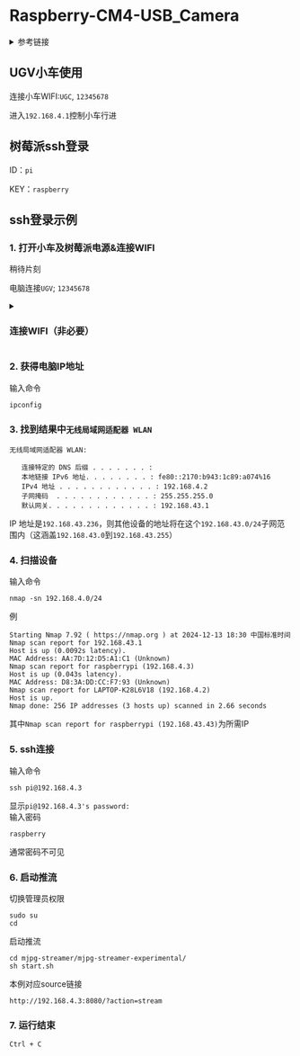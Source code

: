 # Raspberry-CM4-USB_Camera

<details>
<summary>参考链接</summary>
    
## ip查找及登录  
1. [使用触摸屏控制树莓派](https://www.waveshare.net/wiki/15.6inch_HDMI_LCD_(H)_(%E5%B8%A6%E5%A4%96%E5%A3%B3)#.E6.90.AD.E9.85.8D.E6.A0.91.E8.8E.93.E6.B4.BE.E4.BD.BF.E7.94.A8)  
只做5)、6)、7)步  
__先连接屏幕再打开树莓派电源__，与电脑连接到同一手机热点  
2. [使用nmap指令获取树莓派ip](https://www.waveshare.net/wiki/Raspberry_Pi_Documentation#.E4.BD.BF.E7.94.A8nmap.E6.8C.87.E4.BB.A4.E8.8E.B7.E5.8F.96)  
3. [ssh、putty&vnc登录](https://www.waveshare.net/wiki/Raspberry_Pi_Documentation#SSH.E7.99.BB.E5.BD.95)  
 VNC为可视化界面，但putty、命令行更流畅
4. [摄像头校验&MJPG-streamer启动](https://www.waveshare.net/wiki/Raspberry_Pi_Documentation#MJPG-streamer)
   __无需执行安装及下载__
   
</details>

## UGV小车使用
连接小车WIFI:`UGC`, `12345678`

进入`192.168.4.1`控制小车行进

## 树莓派ssh登录  
ID：`pi`

KEY：`raspberry`  
## ssh登录示例
### 1. 打开小车及树莓派电源&连接WIFI

稍待片刻

电脑连接`UGV`; `12345678`

<details>
<summary>
    
### 连接WIFI（非必要）
</summary>
    
### 1. 连接WIFI
[新建WIFI](#新建wifi) 或 [使用 test WIFI](#创建test-wifi)
- #### 新建WIFI
  打开手机热点或使用其他WIFI，切勿使用带有AP隔离的公共WIFI

   [使用触摸屏控制树莓派](https://www.waveshare.net/wiki/15.6inch_HDMI_LCD_(H)_(%E5%B8%A6%E5%A4%96%E5%A3%B3)#.E6.90.AD.E9.85.8D.E6.A0.91.E8.8E.93.E6.B4.BE.E4.BD.BF.E7.94.A8)

   只做5)、6)、7)步，_**先连接屏幕再打开树莓派电源**_

   __将电脑连接到同一手机热点__
- #### 创建test WIFI
  设置手机热点或WIFI名称为`test`，密码为`12345678` 若后续发现无法连接，设置为2.4G

   打开电源即可

</details>

### 2. 获得电脑IP地址

输入命令

    ipconfig
### 3. 找到结果中`无线局域网适配器 WLAN`

    无线局域网适配器 WLAN:
    
       连接特定的 DNS 后缀 . . . . . . . :
       本地链接 IPv6 地址. . . . . . . . : fe80::2170:b943:1c89:a074%16
       IPv4 地址 . . . . . . . . . . . . : 192.168.4.2
       子网掩码  . . . . . . . . . . . . : 255.255.255.0
       默认网关. . . . . . . . . . . . . : 192.168.43.1
IP 地址是`192.168.43.236`，则其他设备的地址将在这个`192.168.43.0/24`子网范围内（这涵盖`192.168.43.0`到`192.168.43.255`）  
### 4. 扫描设备
输入命令

    nmap -sn 192.168.4.0/24
例
   
    Starting Nmap 7.92 ( https://nmap.org ) at 2024-12-13 18:30 中国标准时间
    Nmap scan report for 192.168.43.1
    Host is up (0.0092s latency).
    MAC Address: AA:7D:12:D5:A1:C1 (Unknown)
    Nmap scan report for raspberrypi (192.168.4.3)
    Host is up (0.043s latency).
    MAC Address: D8:3A:DD:CC:F7:93 (Unknown)
    Nmap scan report for LAPTOP-K28L6V18 (192.168.4.2)
    Host is up.
    Nmap done: 256 IP addresses (3 hosts up) scanned in 2.66 seconds
其中`Nmap scan report for raspberrypi (192.168.43.43)`为所需IP
### 5. ssh连接
输入命令

    ssh pi@192.168.4.3
显示`pi@192.168.4.3's password:`  
输入密码

    raspberry
通常密码不可见
### 6. 启动推流
切换管理员权限

    sudo su
    cd
启动推流

    cd mjpg-streamer/mjpg-streamer-experimental/
    sh start.sh
本例对应source链接

    http://192.168.4.3:8080/?action=stream

### 7. 运行结束
`Ctrl + C`

